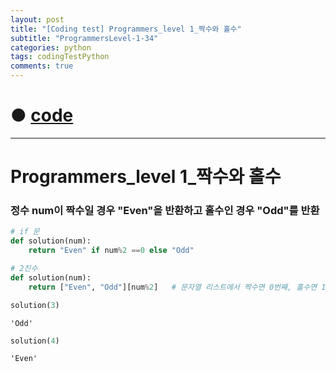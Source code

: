 ```yaml
---
layout: post
title: "[Coding test] Programmers_level 1_짝수와 홀수"
subtitle: "ProgrammersLevel-1-34"
categories: python
tags: codingTestPython
comments: true
---
```


# ● [code](https://github.com/JeongJaeyoung0/coding_test/blob/681c2e9af52c0fdc3ac2ada8e6d93f541e38a0b3/210719_Programmers_level%201_%EC%A7%9D%EC%88%98%EC%99%80%20%ED%99%80%EC%88%98.ipynb)

***

# Programmers_level 1_짝수와 홀수
### 정수 num이 짝수일 경우 "Even"을 반환하고 홀수인 경우 "Odd"를 반환


```python
# if 문
def solution(num):
    return "Even" if num%2 ==0 else "Odd"
```


```python
# 2진수
def solution(num):
    return ["Even", "Odd"][num%2]   # 문자열 리스트에서 짝수면 0번째, 홀수면 1번째 반환
```


```python
solution(3)
```




    'Odd'




```python
solution(4)
```




    'Even'